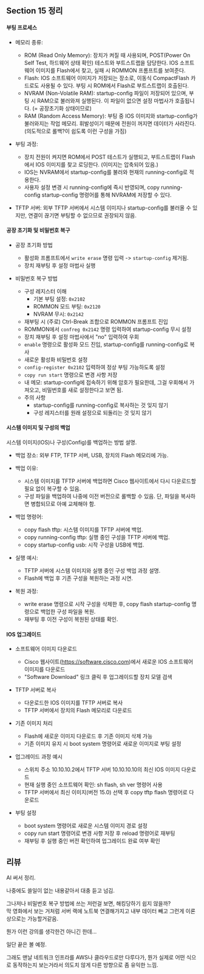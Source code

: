 ## Section 15 정리

#### 부팅 프로세스

- 메모리 종류:
    - ROM (Read Only Memory): 장치가 켜질 때 사용되며, POST(Power On Self Test, 하드웨어 상태 확인) 테스트와 부트스트랩을 담당한다.  IOS 소프트웨어 이미지를 Flash에서 찾고, 실패 시 ROMMON 프롬프트를 보여준다.
    - Flash: IOS 소프트웨어 이미지가 저장되는 장소로, 이동식 CompactFlash 카드로도 사용될 수 있다. 부팅 시 ROM에서 Flash로 부트스트랩이 호출된다.
    - NVRAM (Non-Volatile RAM): startup-config 파일이 저장되어 있으며, 부팅 시 RAM으로 불러와져 실행된다. 이 파일이 없으면 설정 마법사가 호출됩니다. (= 공장초기화 상태이므로)
    - RAM (Random Access Memory): 부팅 중 IOS 이미지와 startup-config가 불러와지는 작업 메모리. 휘발성이기 때문에 전원이 꺼지면 데이터가 사라진다. (의도적으로 롤백?이 쉽도록 이런 구성을 가짐)

- 부팅 과정:
    - 장치 전원이 켜지면 ROM에서 POST 테스트가 실행되고, 부트스트랩이 Flash에서 IOS 이미지를 찾고 로딩한다. (이미지는 압축되어 있음.)
    - IOS는 NVRAM에서 startup-config를 불러와 현재의 running-config로 적용한다.
    - 사용자 설정 변경 시 running-config에 즉시 반영되며, copy running-config startup-config 명령어를 통해 NVRAM에 저장할 수 있다.
- TFTP 서버: 외부 TFTP 서버에서 시스템 이미지나 startup-config를 불러올 수 있지만, 연결이 끊기면 부팅할 수 없으므로 권장되지 않음.

#### 공장 초기화 및 비밀번호 복구

- 공장 초기화 방법
    - 활성화 프롬프트에서 `write erase` 명령 입력 -> `startup-config` 제거됨.
    - 장치 재부팅 후 설정 마법사 실행

- 비밀번호 복구 방법
    - 구성 레지스터 이해
        - 기본 부팅 설정: `0x2102`
        - ROMMON 모드 부팅: `0x2120`
        - NVRAM 무시: `0x2142`
    - 재부팅 시 (주로) Ctrl-Break 조합으로 ROMMON 프롬프트 진입
    - ROMMON에서 `confreg 0x2142` 명령 입력하여 startup-config 무시 설정
    - 장치 재부팅 후 설정 마법사에서 "no" 입력하여 우회
    - `enable` 명령으로 활성화 모드 진입, startup-config를 running-config로 복사
    - 새로운 활성화 비밀번호 설정
    - `config-register 0x2102` 입력하여 정상 부팅 가능하도록 설정
    - `copy run start` 명령으로 변경 사항 저장
    - 내 메모: startup-config에 접속하기 위해 암호가 필요한데, 그걸 우회해서 가져오고, 비밀번호를 새로 설정한다고 보면 됨.
    - 주의 사항
        - startup-config를 running-config로 복사하는 것 잊지 않기
        - 구성 레지스터를 원래 설정으로 되돌리는 것 잊지 않기


#### 시스템 이미지 및 구성의 백업

시스템 이미지(IOS)나 구성(Config)를 백업하는 방법 설명.

- 백업 장소: 외부 FTP, TFTP 서버, USB, 장치의 Flash 메모리에 가능.

- 백업 이유:
    - 시스템 이미지를 TFTP 서버에 백업하면 Cisco 웹사이트에서 다시 다운로드할 필요 없이 복구할 수 있음.
    - 구성 파일을 백업하여 나중에 이전 버전으로 롤백할 수 있음. 단, 파일을 복사하면 병합되므로 아예 교체해야 함.

- 백업 명령어:
    - copy flash tftp: 시스템 이미지를 TFTP 서버에 백업.
    - copy running-config tftp: 실행 중인 구성을 TFTP 서버에 백업.
    - copy startup-config usb: 시작 구성을 USB에 백업.

- 실행 예시:
    - TFTP 서버에 시스템 이미지와 실행 중인 구성 백업 과정 설명.
    - Flash에 백업 후 기존 구성을 복원하는 과정 시연.

- 복원 과정:
    - write erase 명령으로 시작 구성을 삭제한 후, copy flash startup-config 명령으로 백업한 구성 파일을 복원.
    - 재부팅 후 이전 구성이 복원된 상태를 확인.

#### IOS 업그레이드

- 소프트웨어 이미지 다운로드
    - Cisco 웹사이트(https://software.cisco.com)에서 새로운 IOS 소프트웨어 이미지를 다운로드
    - "Software Download" 링크 클릭 후 업그레이드할 장치 모델 검색

- TFTP 서버로 복사
    - 다운로드한 IOS 이미지를 TFTP 서버로 복사
    - TFTP 서버에서 장치의 Flash 메모리로 다운로드

- 기존 이미지 처리
    - Flash에 새로운 이미지 다운로드 후 기존 이미지 삭제 가능
    - 기존 이미지 유지 시 boot system 명령어로 새로운 이미지로 부팅 설정

- 업그레이드 과정 예시
    - 스위치 주소 10.10.10.2에서 TFTP 서버 10.10.10.10의 최신 IOS 이미지 다운로드
    - 현재 실행 중인 소프트웨어 확인: sh flash, sh ver 명령어 사용
    - TFTP 서버에서 최신 이미지(버전 15.0) 선택 후 copy tftp flash 명령어로 다운로드

- 부팅 설정
    - boot system 명령어로 새로운 시스템 이미지 경로 설정
    - copy run start 명령어로 변경 사항 저장 후 reload 명령어로 재부팅
    - 재부팅 후 실행 중인 버전 확인하여 업그레이드 완료 여부 확인

## 리뷰

AI 써서 정리.

나중에도 쓸일이 없는 내용같아서 대충 듣고 넘김.

그나저나 비밀번호 복구 방법에 쓰는 저런걸 보면, 해킹당하기 쉽지 않을까?    
막 영화에서 보는 거처럼 서버 랙에 노트북 연결해가지고 내부 데이터 빼고 그런게 이론상으로는 가능할거같음.

뭔가 이런 강의를 생각한건 아니긴 한데...

일단 끝은 볼 예정.

그래도 맨날 네트워크 인프라를 AWS나 클라우드로만 다루다가, 뭔가 실제로 어떤 식으로 동작하는지 보는거라서 의도치 않게 다른 방향으로 좀 유익한 느낌.

